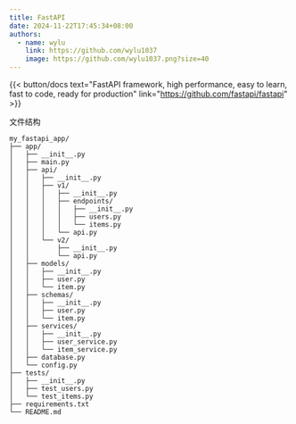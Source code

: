 ```yaml
---
title: FastAPI
date: 2024-11-22T17:45:34+08:00
authors:
  - name: wylu
    link: https://github.com/wylu1037
    image: https://github.com/wylu1037.png?size=40
---
```


{{< button/docs text="FastAPI framework, high performance, easy to learn, fast to code, ready for production"  link="https://github.com/fastapi/fastapi" >}}

文件结构

```
my_fastapi_app/
├── app/
│   ├── __init__.py
│   ├── main.py
│   ├── api/
│   │   ├── __init__.py
│   │   ├── v1/
│   │   │   ├── __init__.py
│   │   │   ├── endpoints/
│   │   │   │   ├── __init__.py
│   │   │   │   ├── users.py
│   │   │   │   └── items.py
│   │   │   └── api.py
│   │   └── v2/
│   │       ├── __init__.py
│   │       └── api.py
│   ├── models/
│   │   ├── __init__.py
│   │   ├── user.py
│   │   └── item.py
│   ├── schemas/
│   │   ├── __init__.py
│   │   ├── user.py
│   │   └── item.py
│   ├── services/
│   │   ├── __init__.py
│   │   ├── user_service.py
│   │   └── item_service.py
│   ├── database.py
│   └── config.py
├── tests/
│   ├── __init__.py
│   ├── test_users.py
│   └── test_items.py
├── requirements.txt
└── README.md
```
